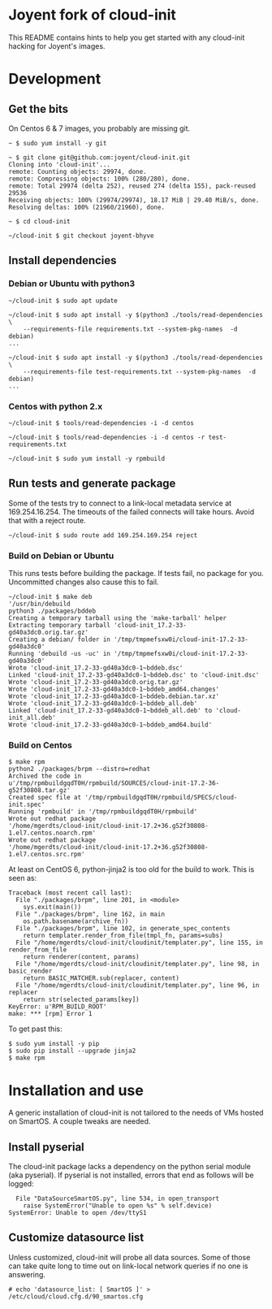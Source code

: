 # Joyent fork of cloud-init

This README contains hints to help you get started with any cloud-init hacking
for Joyent's images.

# Development

## Get the bits

On Centos 6 & 7 images, you probably are missing git.

```
~ $ sudo yum install -y git
```

```
~ $ git clone git@github.com:joyent/cloud-init.git
Cloning into 'cloud-init'...
remote: Counting objects: 29974, done.
remote: Compressing objects: 100% (280/280), done.
remote: Total 29974 (delta 252), reused 274 (delta 155), pack-reused 29536
Receiving objects: 100% (29974/29974), 18.17 MiB | 29.40 MiB/s, done.
Resolving deltas: 100% (21960/21960), done.

~ $ cd cloud-init

~/cloud-init $ git checkout joyent-bhyve

```

## Install dependencies

### Debian or Ubuntu with python3

```
~/cloud-init $ sudo apt update

~/cloud-init $ sudo apt install -y $(python3 ./tools/read-dependencies \
    --requirements-file requirements.txt --system-pkg-names  -d debian)
...

~/cloud-init $ sudo apt install -y $(python3 ./tools/read-dependencies \
    --requirements-file test-requirements.txt --system-pkg-names  -d debian)
...
```

### Centos with python 2.x

```
~/cloud-init $ tools/read-dependencies -i -d centos

~/cloud-init $ tools/read-dependencies -i -d centos -r test-requirements.txt

~/cloud-init $ sudo yum install -y rpmbuild
```

## Run tests and generate package

Some of the tests try to connect to a link-local metadata service at
169.254.16.254.  The timeouts of the failed connects will take hours.  Avoid
that with a reject route.

```
~/cloud-init $ sudo route add 169.254.169.254 reject
```

### Build on Debian or Ubuntu

This runs tests before building the package.  If tests fail, no package for you.
Uncommitted changes also cause this to fail.

```
~/cloud-init $ make deb
'/usr/bin/debuild
python3 ./packages/bddeb
Creating a temporary tarball using the 'make-tarball' helper
Extracting temporary tarball 'cloud-init_17.2-33-gd40a3dc0.orig.tar.gz'
Creating a debian/ folder in '/tmp/tmpmefsxw0i/cloud-init-17.2-33-gd40a3dc0'
Running 'debuild -us -uc' in '/tmp/tmpmefsxw0i/cloud-init-17.2-33-gd40a3dc0'
Wrote 'cloud-init_17.2-33-gd40a3dc0-1~bddeb.dsc'
Linked 'cloud-init_17.2-33-gd40a3dc0-1~bddeb.dsc' to 'cloud-init.dsc'
Wrote 'cloud-init_17.2-33-gd40a3dc0.orig.tar.gz'
Wrote 'cloud-init_17.2-33-gd40a3dc0-1~bddeb_amd64.changes'
Wrote 'cloud-init_17.2-33-gd40a3dc0-1~bddeb.debian.tar.xz'
Wrote 'cloud-init_17.2-33-gd40a3dc0-1~bddeb_all.deb'
Linked 'cloud-init_17.2-33-gd40a3dc0-1~bddeb_all.deb' to 'cloud-init_all.deb'
Wrote 'cloud-init_17.2-33-gd40a3dc0-1~bddeb_amd64.build'
```

### Build on Centos

```
$ make rpm
python2 ./packages/brpm --distro=redhat
Archived the code in
u'/tmp/rpmbuildgqdT0H/rpmbuild/SOURCES/cloud-init-17.2-36-g52f30808.tar.gz'
Created spec file at '/tmp/rpmbuildgqdT0H/rpmbuild/SPECS/cloud-init.spec'
Running 'rpmbuild' in '/tmp/rpmbuildgqdT0H/rpmbuild'
Wrote out redhat package
'/home/mgerdts/cloud-init/cloud-init-17.2+36.g52f30808-1.el7.centos.noarch.rpm'
Wrote out redhat package
'/home/mgerdts/cloud-init/cloud-init-17.2+36.g52f30808-1.el7.centos.src.rpm'
```

At least on CentOS 6, python-jinja2 is too old for the build to work. This is
seen as:

```
Traceback (most recent call last):
  File "./packages/brpm", line 201, in <module>
    sys.exit(main())
  File "./packages/brpm", line 162, in main
    os.path.basename(archive_fn))
  File "./packages/brpm", line 102, in generate_spec_contents
    return templater.render_from_file(tmpl_fn, params=subs)
  File "/home/mgerdts/cloud-init/cloudinit/templater.py", line 155, in render_from_file
    return renderer(content, params)
  File "/home/mgerdts/cloud-init/cloudinit/templater.py", line 98, in basic_render
    return BASIC_MATCHER.sub(replacer, content)
  File "/home/mgerdts/cloud-init/cloudinit/templater.py", line 96, in replacer
    return str(selected_params[key])
KeyError: u'RPM_BUILD_ROOT'
make: *** [rpm] Error 1
```

To get past this:

```
$ sudo yum install -y pip
$ sudo pip install --upgrade jinja2
$ make rpm
```

# Installation and use

A generic installation of cloud-init is not tailored to the needs of VMs hosted
on SmartOS.  A couple tweaks are needed.

## Install pyserial

The cloud-init package lacks a dependency on the python serial module (aka
pyserial).  If pyserial is not installed, errors that end as follows will be
logged:

```
  File "DataSourceSmartOS.py", line 534, in open_transport
    raise SystemError("Unable to open %s" % self.device)
SystemError: Unable to open /dev/ttyS1
```

## Customize datasource list

Unless customized, cloud-init will probe all data sources.  Some of those can
take quite long to time out on link-local network queries if no one is
answering.

```
# echo 'datasource_list: [ SmartOS ]' > /etc/cloud/cloud.cfg.d/90_smartos.cfg
```
